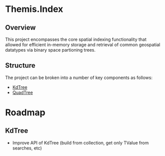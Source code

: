 # Themis.Index
## Overview
This project encompasses the core spatial indexing functionality that allowed for efficient in-memory storage and retrieval of common geospatial datatypes via binary space partioning trees.

## Structure
The project can be broken into a number of key components as follows:
- [KdTree](/Index/KdTree/README.md)
- [QuadTree](/Index/QuadTree/README.md)

# Roadmap
## KdTree
- Improve API of KdTree (build from collection, get only TValue from searches, etc)